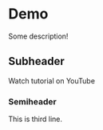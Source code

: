 # Demo

Some description!

## Subheader

Watch tutorial on YouTube

### Semiheader

This is third line.
